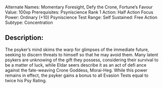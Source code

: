 Alternate Names: Momentary Foresight, Defy the Crone,
Fortune’s Favour
Value: 100xp
Prerequisites: Psyniscience Rank 1
Action: Half Action
Focus Power: Ordinary (+10) Psyniscience Test
Range: Self
Sustained: Free Action
Subtype: Concentration
## Description: 
The psyker’s mind skims the warp for glimpses of the immediate future, seeking to discern threats to himself so that he may avoid them. Many latent psykers are unknowing of the gift they possess, considering their survival to be a matter of luck, while Eldar seers describe it as an act of defi ance against the fate-weaving Crone Goddess, Morai-Heg. While this power remains in effect, the psyker gains a bonus to all Evasion Tests equal to twice his Psy Rating. 